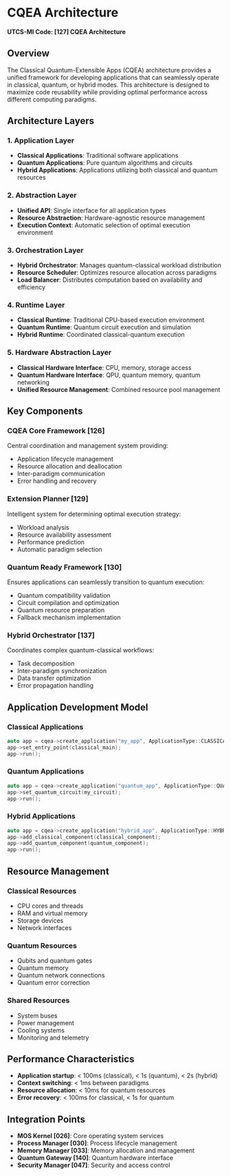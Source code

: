# CQEA Architecture
**UTCS-MI Code: [127] CQEA Architecture**

## Overview

The Classical Quantum-Extensible Apps (CQEA) architecture provides a unified framework for developing applications that can seamlessly operate in classical, quantum, or hybrid modes. This architecture is designed to maximize code reusability while providing optimal performance across different computing paradigms.

## Architecture Layers

### 1. Application Layer
- **Classical Applications**: Traditional software applications
- **Quantum Applications**: Pure quantum algorithms and circuits
- **Hybrid Applications**: Applications utilizing both classical and quantum resources

### 2. Abstraction Layer
- **Unified API**: Single interface for all application types
- **Resource Abstraction**: Hardware-agnostic resource management
- **Execution Context**: Automatic selection of optimal execution environment

### 3. Orchestration Layer
- **Hybrid Orchestrator**: Manages quantum-classical workload distribution
- **Resource Scheduler**: Optimizes resource allocation across paradigms
- **Load Balancer**: Distributes computation based on availability and efficiency

### 4. Runtime Layer
- **Classical Runtime**: Traditional CPU-based execution environment
- **Quantum Runtime**: Quantum circuit execution and simulation
- **Hybrid Runtime**: Coordinated classical-quantum execution

### 5. Hardware Abstraction Layer
- **Classical Hardware Interface**: CPU, memory, storage access
- **Quantum Hardware Interface**: QPU, quantum memory, quantum networking
- **Unified Resource Management**: Combined resource pool management

## Key Components

### CQEA Core Framework [126]
Central coordination and management system providing:
- Application lifecycle management
- Resource allocation and deallocation
- Inter-paradigm communication
- Error handling and recovery

### Extension Planner [129]
Intelligent system for determining optimal execution strategy:
- Workload analysis
- Resource availability assessment
- Performance prediction
- Automatic paradigm selection

### Quantum Ready Framework [130]
Ensures applications can seamlessly transition to quantum execution:
- Quantum compatibility validation
- Circuit compilation and optimization
- Quantum resource preparation
- Fallback mechanism implementation

### Hybrid Orchestrator [137]
Coordinates complex quantum-classical workflows:
- Task decomposition
- Inter-paradigm synchronization
- Data transfer optimization
- Error propagation handling

## Application Development Model

### Classical Applications
```cpp
auto app = cqea->create_application("my_app", ApplicationType::CLASSICAL);
app->set_entry_point(classical_main);
app->run();
```

### Quantum Applications
```cpp
auto app = cqea->create_application("quantum_app", ApplicationType::QUANTUM);
app->set_quantum_circuit(my_circuit);
app->run();
```

### Hybrid Applications
```cpp
auto app = cqea->create_application("hybrid_app", ApplicationType::HYBRID);
app->add_classical_component(classical_component);
app->add_quantum_component(quantum_component);
app->run();
```

## Resource Management

### Classical Resources
- CPU cores and threads
- RAM and virtual memory
- Storage devices
- Network interfaces

### Quantum Resources
- Qubits and quantum gates
- Quantum memory
- Quantum network connections
- Quantum error correction

### Shared Resources
- System buses
- Power management
- Cooling systems
- Monitoring and telemetry

## Performance Characteristics

- **Application startup**: < 100ms (classical), < 1s (quantum), < 2s (hybrid)
- **Context switching**: < 1ms between paradigms
- **Resource allocation**: < 10ms for quantum resources
- **Error recovery**: < 100ms for classical, < 1s for quantum

## Integration Points

- **MOS Kernel [026]**: Core operating system services
- **Process Manager [030]**: Process lifecycle management
- **Memory Manager [033]**: Memory allocation and management
- **Quantum Gateway [140]**: Quantum hardware interface
- **Security Manager [047]**: Security and access control